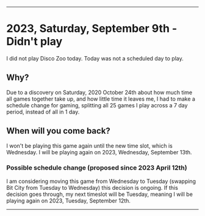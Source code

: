 
***

# 2023, Saturday, September 9th - Didn't play

I did not play Disco Zoo today. Today was not a scheduled day to play.

## Why?

Due to a discovery on Saturday, 2020 October 24th about how much time all games together take up, and how little time it leaves me, I had to make a schedule change for gaming, splitting all 25 games I play across a 7 day period, instead of all in 1 day.

## When will you come back?

I won't be playing this game again until the new time slot, which is Wednesday. I will be playing again on 2023, Wednesday, September 13th.

### Possible schedule change (proposed since 2023 April 12th)

I am considering moving this game from Wednesday to Tuesday (swapping Bit City from Tuesday to Wednesday) this decision is ongoing. If this decision goes through, my next timeslot will be Tuesday, meaning I will be playing again on 2023, Tuesday, September 12th.

***
